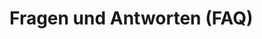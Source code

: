 <!-- TITLE: Fragen Und Antworten -->
<!-- SUBTITLE: A quick summary of Fragen Und Antworten -->

# Fragen und Antworten (FAQ)
